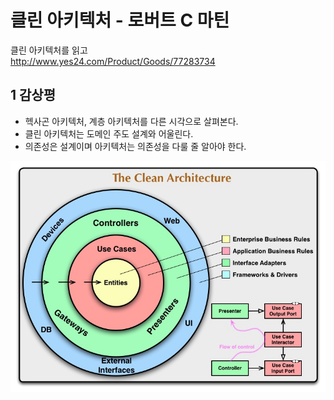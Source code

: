 # 클린 아키텍처 - 로버트 C 마틴


클린 아키텍처를 읽고   
http://www.yes24.com/Product/Goods/77283734

<!--more-->

## 1 감상평

- 헥사곤 아키텍처, 계층 아키텍처를 다른 시각으로 살펴본다.
- 클린 아키텍처는 도메인 주도 설계와 어울린다.
- 의존성은 설계이며 아키텍처는 의존성을 다룰 줄 알아야 한다.

![](./the-clean-architecture.png)

